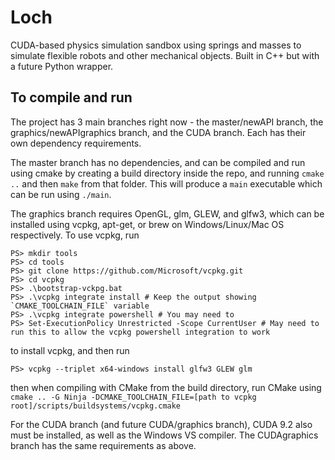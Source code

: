 # Loch
CUDA-based physics simulation sandbox using springs and masses to simulate flexible robots and other mechanical objects. Built in C++ but with a future Python wrapper.

## To compile and run

The project has 3 main branches right now - the master/newAPI branch, the graphics/newAPIgraphics branch, and the CUDA branch. Each has their own dependency requirements. 

The master branch has no dependencies, and can be compiled and run using cmake by creating a build directory inside the repo, and running ```cmake ..``` and then ```make``` from that folder. This will produce a ```main``` executable which can be run using ```./main```.

The graphics branch requires OpenGL, glm, GLEW, and glfw3, which can be installed using vcpkg, apt-get, or brew on Windows/Linux/Mac OS respectively. To use vcpkg, run

```S> cd ~
PS> mkdir tools
PS> cd tools
PS> git clone https://github.com/Microsoft/vcpkg.git
PS> cd vcpkg
PS> .\bootstrap-vckpg.bat
PS> .\vcpkg integrate install # Keep the output showing `CMAKE_TOOLCHAIN_FILE` variable
PS> .\vcpkg integrate powershell # You may need to 
PS> Set-ExecutionPolicy Unrestricted -Scope CurrentUser # May need to run this to allow the vcpkg powershell integration to work

```

to install vcpkg, and then run

```PS> vcpkg --triplet x64-windows install glfw3 GLEW glm```

then when compiling with CMake from the build directory, run CMake using ```cmake .. -G Ninja -DCMAKE_TOOLCHAIN_FILE=[path to vcpkg root]/scripts/buildsystems/vcpkg.cmake```

For the CUDA branch (and future CUDA/graphics branch), CUDA 9.2 also must be installed, as well as the Windows VS compiler. The CUDAgraphics branch has the same requirements as above.

